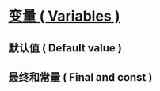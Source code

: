 # [变量 ( Variables )](https://www.dartlang.org/guides/language/language-tour#variables)

## 默认值 ( Default value )

## 最终和常量 ( Final and const )